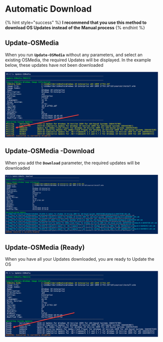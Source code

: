 # Automatic Download

{% hint style="success" %}
**I recommend that you use this method to download OS Updates instead of the Manual process**
{% endhint %}

## Update-OSMedia

When you run **`Update-OSMedia`** without any parameters, and select an existing OSMedia, the required Updates will be displayed.  In the example below, these updates have not been downloaded

![](../../../../.gitbook/assets/image%20%2871%29.png)

## Update-OSMedia -Download

When you add the **`Download`** parameter, the required updates will be downloaded 

![](../../../../.gitbook/assets/image%20%28182%29.png)

## Update-OSMedia \(Ready\)

When you have all your Updates downloaded, you are ready to Update the OS

![](../../../../.gitbook/assets/image%20%28153%29.png)



